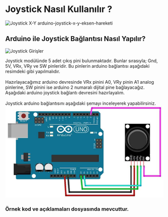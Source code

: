 # Joystick Nasıl Kullanılır ?

![Joystick X-Y](https://raw.githubusercontent.com/dezarto/Ardunio-Dersleri/main/Gerekli%20G%C3%B6rseller/arduino-joystick-x-y-eksen-hareketi.jpg)
arduino-joystick-x-y-eksen-hareketi <br/>
## Arduino ile Joystick Bağlantısı Nasıl Yapılır?

![Joystick Girişler](https://raw.githubusercontent.com/dezarto/Ardunio-Dersleri/main/Gerekli%20G%C3%B6rseller/joystick-arduino-baglantisi-nasil-yapilir.jpg)

Joystick modülünde 5 adet çıkış pini bulunmaktadır. Bunlar sırasıyla; Gnd, 5V, VRx, VRy ve SW pinleridir. Bu pinlerin arduino bağlantısı aşağıdaki resimdeki gibi yapılmalıdır. <br/><br/>
Hazırlayacağımız arduino devresinde VRx pinini A0, VRy pinin A1 analog pinlerine, SW pinini ise arduino 2 numaralı dijital pine bağlayacağız. Aşağıdaki arduino joystick bağlantı devresini hazırlayalım. <br/>
<br/> Joystick arduino bağlantısını aşağıdaki şemayı inceleyerek yapabilirsiniz. <br/>
![Joystick Bağlantı Şeması](https://raw.githubusercontent.com/dezarto/Ardunio-Dersleri/main/Gerekli%20G%C3%B6rseller/arduino-joystick-ba%C4%9Flant%C4%B1-devresi.jpg)

### Örnek kod ve açıklamaları dosyasında mevcuttur.
